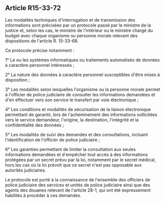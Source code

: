 Article R15-33-72
----
Les modalités techniques d'interrogation et de transmission des informations
sont précisées par un protocole passé par le ministre de la justice et, selon
les cas, le ministre de l'intérieur ou le ministre chargé du budget avec chaque
organisme ou personne morale relevant des dispositions de l'article R. 15-33-68.

Ce protocole précise notamment :

1° Le ou les systèmes informatiques ou traitements automatisés de données à
caractère personnel intéressés ;

2° La nature des données à caractère personnel susceptibles d'être mises à
disposition ;

3° Les modalités selon lesquelles l'organisme ou la personne morale permet à
l'officier de police judiciaire de consulter les informations demandées et d'en
effectuer vers son service le transfert par voie électronique ;

4° Les conditions et modalités de sécurisation de la liaison électronique
permettant de garantir, lors de l'acheminement des informations sollicitées vers
le service demandeur, l'origine, la destination, l'intégrité et la
confidentialité des données ;

5° Les modalités de suivi des demandes et des consultations, incluant
l'identification de l'officier de police judiciaire ;

6° Les garanties permettant de limiter la consultation aux seules informations
demandées et d'empêcher tout accès à des informations protégées par un secret
prévu par la loi, notamment par le secret médical, hors les cas où la loi
prévoit que ce secret n'est pas opposable aux autorités judiciaires.

Le protocole est porté à la connaissance de l'ensemble des officiers de police
judiciaire des services et unités de police judiciaire ainsi que des agents des
douanes relevant de l'article 28-1, qui ont été expressément habilités à
procéder à ces demandes.
